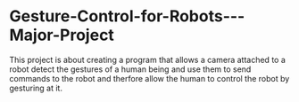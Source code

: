# Gesture-Control-for-Robots---Major-Project

This project is about creating a program that allows a camera attached to a robot detect the gestures of a human being
and use them to send commands to the robot and therfore allow the human to control the robot by gesturing at it.
